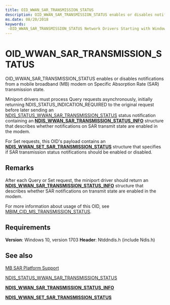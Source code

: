 ```yaml
---
title: OID_WWAN_SAR_TRANSMISSION_STATUS
description: OID_WWAN_SAR_TRANSMISSION_STATUS enables or disables notifications from a mobile broadband (MB) modem on Specific Absorption Rate (SAR) transmission state.
ms.date: 08/20/2018
keywords: 
 -OID_WWAN_SAR_TRANSMISSION_STATUS Network Drivers Starting with Windows Vista
---
```


# OID_WWAN_SAR_TRANSMISSION_STATUS

OID_WWAN_SAR_TRANSMISSION_STATUS enables or disables notifications from a mobile broadband (MB) modem on Specific Absorption Rate (SAR) transmission state.

Miniport drivers must process Query requests asynchronously, initially returning NDIS_STATUS_INDICATION_REQUIRED to the original request before later sending an [NDIS_STATUS_WWAN_SAR_TRANSMISSION_STATUS](ndis-status-wwan-sar-transmission-status.md) status notification containing an [**NDIS_WWAN_SAR_TRANSMISSION_STATUS_INFO**](/windows-hardware/drivers/ddi/ndiswwan/ns-ndiswwan-_ndis_wwan_sar_transmission_status_info) structure that describes whether notifications on SAR transmit state are enabled in the modem.

For Set requests, this OID's payload contains an [**NDIS_WWAN_SET_SAR_TRANSMISSION_STATUS**](/windows-hardware/drivers/ddi/ndiswwan/ns-ndiswwan-_ndis_wwan_set_sar_transmission_status) structure that specifies if SAR transmission status notifications should be enabled or disabled.

## Remarks

After each Query or Set request, the miniport driver should return an [**NDIS_WWAN_SAR_TRANSMISSION_STATUS_INFO**](/windows-hardware/drivers/ddi/ndiswwan/ns-ndiswwan-_ndis_wwan_sar_transmission_status_info) structure that describes whether SAR notifications on transmit state are enabled in the modem.

For more information about usage of this OID, see [MBIM_CID_MS_TRANSMISSION_STATUS](./mb-sar-platform-support.md#mbim_cid_ms_transmission_status).

## Requirements

**Version**: Windows 10, version 1703
**Header**: Ntddndis.h (include Ndis.h)

## See also

[MB SAR Platform Support](./mb-sar-platform-support.md)

[NDIS_STATUS_WWAN_SAR_TRANSMISSION_STATUS](ndis-status-wwan-sar-transmission-status.md)

[**NDIS_WWAN_SAR_TRANSMISSION_STATUS_INFO**](/windows-hardware/drivers/ddi/ndiswwan/ns-ndiswwan-_ndis_wwan_sar_transmission_status_info)

[**NDIS_WWAN_SET_SAR_TRANSMISSION_STATUS**](/windows-hardware/drivers/ddi/ndiswwan/ns-ndiswwan-_ndis_wwan_set_sar_transmission_status)
